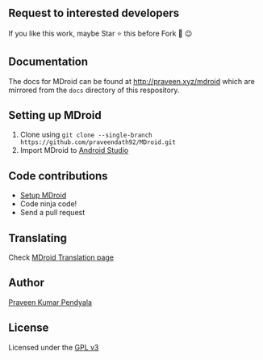 Request to interested developers
---------------------
If you like this work, maybe Star :star: this before Fork :fork_and_knife: :wink:


Documentation
----------------------
The docs for MDroid can be found at http://praveen.xyz/mdroid which are mirrored from the ```docs``` directory of this respository.


Setting up MDroid
----------------------
1. Clone using ```git clone --single-branch https://github.com/praveendath92/MDroid.git```
2. Import MDroid to [Android Studio][3]


Code contributions
--------------------
- [Setup MDroid][1]
- Code ninja code!
- Send a pull request 


Translating
--------------------
Check [MDroid Translation page][4]


Author
----------------------
[Praveen Kumar Pendyala][5]


License
----------------------
Licensed under the [GPL v3][1]


[1]: https://tldrlegal.com/license/gnu-general-public-license-v3-%28gpl-3%29
[2]: https://github.com/praveendath92/MDroid#setting-up-mdroid
[3]: https://developer.android.com/tools/studio/index.html
[4]: https://crowdin.com/project/mdroid
[5]: https://pkp.io
